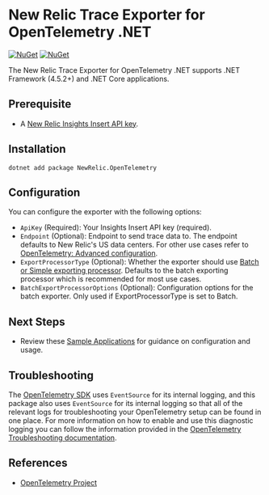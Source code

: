 # New Relic Trace Exporter for OpenTelemetry .NET

[![NuGet](https://img.shields.io/nuget/v/NewRelic.OpenTelemetry.svg)](https://www.nuget.org/packages/NewRelic.OpenTelemetry)
[![NuGet](https://img.shields.io/nuget/dt/NewRelic.OpenTelemetry.svg)](https://www.nuget.org/packages/NewRelic.OpenTelemetry)

The New Relic Trace Exporter for OpenTelemetry .NET supports .NET Framework (4.5.2+) and .NET Core applications.

## Prerequisite
* A [New Relic Insights Insert API key](https://docs.newrelic.com/docs/insights/insights-data-sources/custom-data/introduction-event-api#register).

## Installation

```
dotnet add package NewRelic.OpenTelemetry
```

## Configuration

You can configure the exporter with the following options:

* `ApiKey` (Required): Your Insights Insert API key (required).
* `Endpoint` (Optional): Endpoint to send trace data to. The endpoint defaults to New Relic's
  US data centers. For other use cases refer to
  [OpenTelemetry: Advanced configuration](https://docs.newrelic.com/docs/integrations/open-source-telemetry-integrations/opentelemetry/opentelemetry-advanced-configuration#h2-change-endpoints).
* `ExportProcessorType` (Optional): Whether the exporter should use
  [Batch or Simple exporting processor](https://github.com/open-telemetry/opentelemetry-specification/blob/master/specification/trace/sdk.md#built-in-span-processors). Defaults to the batch exporting processor which is recommended for most use cases.
* `BatchExportProcessorOptions` (Optional): Configuration options for the batch exporter.
  Only used if ExportProcessorType is set to Batch.

## Next Steps
* Review these [Sample Applications](/examples/NewRelic.OpenTelemetry) for guidance on configuration and usage.

## Troubleshooting

The [OpenTelemetry SDK](https://github.com/open-telemetry/opentelemetry-dotnet/tree/master/src/OpenTelemetry) uses `EventSource` for its internal logging, and this package also uses `EventSource` for its internal logging so that all of the relevant logs for troubleshooting your OpenTelemetry setup can be found in one place. For more information on how to enable and use this diagnostic logging you can follow the information provided in the [OpenTelemetry Troubleshooting documentation](https://github.com/open-telemetry/opentelemetry-dotnet/tree/master/src/OpenTelemetry#troubleshooting).

## References

* [OpenTelemetry Project](https://opentelemetry.io/)
